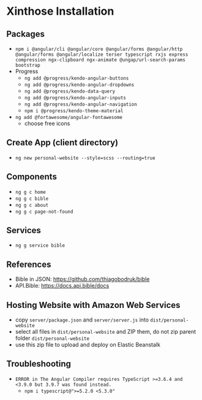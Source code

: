 # Xinthose Installation

## Packages

- `npm i @angular/cli @angular/core @angular/forms @angular/http @angular/forms @angular/localize terser typescript rxjs express compression ngx-clipboard ngx-animate @ungap/url-search-params bootstrap`
- Progress
  - `ng add @progress/kendo-angular-buttons`
  - `ng add @progress/kendo-angular-dropdowns`
  - `ng add @progress/kendo-data-query`
  - `ng add @progress/kendo-angular-inputs`
  - `ng add @progress/kendo-angular-navigation`
  - `npm i @progress/kendo-theme-material`
- `ng add @fortawesome/angular-fontawesome`
  - choose free icons

## Create App (client directory)

- `ng new personal-website --style=scss --routing=true`

## Components

- `ng g c home`
- `ng g c bible`
- `ng g c about`
- `ng g c page-not-found`

## Services

- `ng g service bible`

## References

- Bible in JSON: <https://github.com/thiagobodruk/bible>
- API.Bible: <https://docs.api.bible/docs>

## Hosting Website with Amazon Web Services

- copy `server/package.json` and `server/server.js` into `dist/personal-website`
- select all files in `dist/personal-website` and ZIP them, do not zip parent folder `dist/personal-website`
- use this zip file to upload and deploy on Elastic Beanstalk

## Troubleshooting

- `ERROR in The Angular Compiler requires TypeScript >=3.6.4 and <3.9.0 but 3.9.7 was found instead.`
  - `npm i typescript@">=5.2.0 <5.3.0"`
